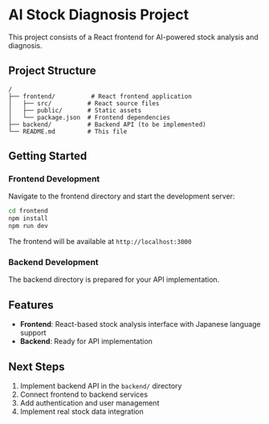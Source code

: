 # AI Stock Diagnosis Project

This project consists of a React frontend for AI-powered stock analysis and diagnosis.

## Project Structure

```
/
├── frontend/          # React frontend application
│   ├── src/          # React source files
│   ├── public/       # Static assets
│   └── package.json  # Frontend dependencies
├── backend/          # Backend API (to be implemented)
└── README.md         # This file
```

## Getting Started

### Frontend Development

Navigate to the frontend directory and start the development server:

```bash
cd frontend
npm install
npm run dev
```

The frontend will be available at `http://localhost:3000`

### Backend Development

The backend directory is prepared for your API implementation.

## Features

- **Frontend**: React-based stock analysis interface with Japanese language support
- **Backend**: Ready for API implementation

## Next Steps

1. Implement backend API in the `backend/` directory
2. Connect frontend to backend services
3. Add authentication and user management
4. Implement real stock data integration